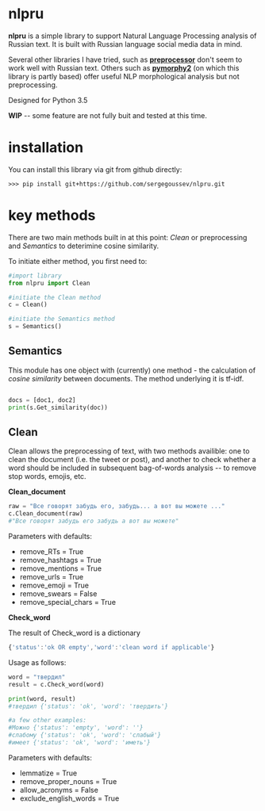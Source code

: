 # nlpru

**nlpru** is a simple library to support Natural Language Processing analysis of Russian text. It is built with Russian language social media data in mind.

Several other libraries I have tried, such as [**preprocessor**](https://github.com/s/preprocessor) don't seem to work well with Russian text. Others such as [**pymorphy2**](https://github.com/kmike/pymorphy2) (on which this library is partly based) offer useful NLP morphological analysis but not preprocessing.

Designed for Python 3.5

**WIP** -- some feature are not fully buit and tested at this time.

# installation

You can install this library via git from github directly: 

    >>> pip install git+https://github.com/sergegoussev/nlpru.git

# key methods

There are two main methods built in at this point: *Clean* or preprocessing and *Semantics* to deterimine cosine similarity.

To initiate either method, you first need to:

```python
#import library
from nlpru import Clean

#initiate the Clean method
c = Clean()

#initiate the Semantics method
s = Semantics()
```
## Semantics

This module has one object with (currently) one method - the calculation of *cosine similarity* between documents. The method underlying it is tf-idf.

```python

docs = [doc1, doc2]
print(s.Get_similarity(doc))
```

## Clean

Clean allows the preprocessing of text, with two methods availible: one to clean the document (i.e. the tweet or post), and another to check whether a word should be included in subsequent bag-of-words analysis -- to remove stop words, emojis, etc.

**Clean_document**
```python
raw = "Все говорят забудь его, забудь... а вот вы можете ..."
c.Clean_document(raw)
#"Все говорят забудь его забудь а вот вы можете"
```
Parameters with defaults:
* remove_RTs = True
* remove_hashtags = True
* remove_mentions = True
* remove_urls = True
* remove_emoji = True
* remove_swears = False
* remove_special_chars = True


**Check_word**

The result of Check_word is a dictionary 
```javascript
{'status':'ok OR empty','word':'clean word if applicable'}
```

Usage as follows:
```python
word = "твердил"
result = c.Check_word(word)

print(word, result)
#твердил {'status': 'ok', 'word': 'твердить'}

#a few other examples:
#Можно {'status': 'empty', 'word': ''}
#слабому {'status': 'ok', 'word': 'слабый'}
#имеет {'status': 'ok', 'word': 'иметь'}
```
Parameters with defaults:
* lemmatize = True 
* remove_proper_nouns = True
* allow_acronyms = False 
* exclude_english_words = True
